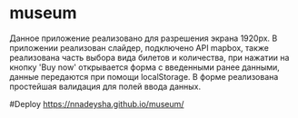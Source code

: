 # museum
Данное приложение реализовано для разрешения экрана 1920px.
В приложении реализован слайдер, подключено API mapbox, также реализована часть выбора вида билетов и количества, при нажатии на кнопку 'Buy now' открывается форма с введенными ранее данными, данные передаются при помощи localStorage. В форме реализована простейшая валидация для полей ввода данных.

#Deploy
https://nnadeysha.github.io/museum/

